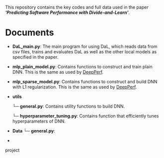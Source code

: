 This repository contains the key codes and full data used in the paper **_'Predicting Software Performance with Divide-and-Learn'_**.
# Documents

- **DaL_main.py**:
The main program for using DaL, which reads data from csv files, trains and evaluates DaL as well as the other local models as specified in the paper.

- **mlp_plain_model.py**:
Contains functions to construct and train plain DNN. This is the same as used by [DeepPerf](https://github.com/DeepPerf/DeepPerf).
    
- **mlp_sparse_model.py**:
Contains functions to construct and build DNN with L1 regularization. This is the same as used by [DeepPerf](https://github.com/DeepPerf/DeepPerf).

- **utils**

    └─ **general.py**:
    Contains utility functions to build DNN.
    
    └─ **hyperparameter_tuning.py**:
    Contains function that efficiently tunes hyperparameters of DNN.
    

- **Data**
    └─ **general.py**:
- ```
project
